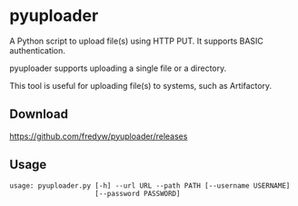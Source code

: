 pyuploader
==========

A Python script to upload file(s) using HTTP PUT. It supports BASIC authentication.

pyuploader supports uploading a single file or a directory.

This tool is useful for uploading file(s) to systems, such as Artifactory.

Download
--------
https://github.com/fredyw/pyuploader/releases

Usage
-----
    usage: pyuploader.py [-h] --url URL --path PATH [--username USERNAME]
                         [--password PASSWORD]
